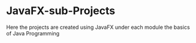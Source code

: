 # JavaFX-sub-Projects
Here the projects are created using JavaFX under each module the basics of Java Programming
